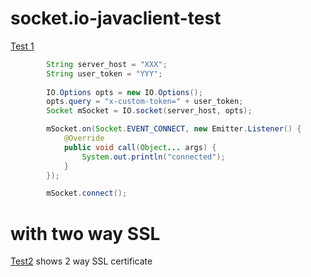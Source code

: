 # socket.io-javaclient-test
[Test 1](https://github.com/halimselim/socket.io-javaclient-test/blob/main/src/main/java/io/hubbox/socket_io_javaclient_test/SocketioClientTest.java)
```java
        String server_host = "XXX";
        String user_token = "YYY";
  
        IO.Options opts = new IO.Options();
        opts.query = "x-custom-token=" + user_token;
        Socket mSocket = IO.socket(server_host, opts);

        mSocket.on(Socket.EVENT_CONNECT, new Emitter.Listener() {
            @Override
            public void call(Object... args) {
                System.out.println("connected");
            }
        });

        mSocket.connect();
```

# with two way SSL
 [Test2](https://github.com/halimselim/socket.io-javaclient-test/blob/main/src/main/java/io/hubbox/socket_io_javaclient_test/SocketioClientTest2.java) shows 2 way SSL certificate
